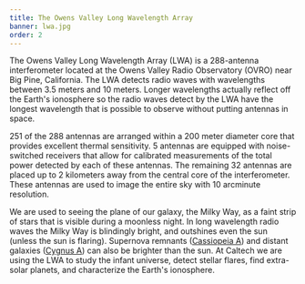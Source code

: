 ```yaml
---
title: The Owens Valley Long Wavelength Array
banner: lwa.jpg
order: 2
---
```


The Owens Valley Long Wavelength Array (LWA) is a 288-antenna interferometer located
at the Owens Valley Radio Observatory (OVRO) near Big Pine, California. The LWA detects
radio waves with wavelengths between 3.5 meters and 10 meters. Longer wavelengths
actually reflect off the Earth's ionosphere so the radio waves detect by the LWA have
the longest wavelength that is possible to observe without putting antennas in space.

251 of the 288 antennas are arranged within a 200 meter diameter core that provides
excellent thermal sensitivity. 5 antennas are equipped with noise-switched receivers
that allow for calibrated measurements of the total power detected by each of these
antennas. The remaining 32 antennas are placed up to 2 kilometers away from the central
core of the interferometer. These antennas are used to image the entire sky with 10 arcminute
resolution.

We are used to seeing the plane of our galaxy, the Milky Way, as a faint strip of stars
that is visible during a moonless night. In long wavelength radio waves the Milky Way
is blindingly bright, and outshines even the sun (unless the sun is flaring).
Supernova remnants ([Cassiopeia A](https://en.wikipedia.org/wiki/Cassiopeia_A))
and distant galaxies ([Cygnus A](https://en.wikipedia.org/wiki/Cygnus_A))
can also be brighter than the sun.
At Caltech we are using the LWA to study the infant universe, detect stellar flares,
find extra-solar planets, and characterize the Earth's ionosphere.

